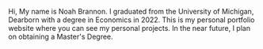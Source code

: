   Hi, My name is Noah Brannon. I graduated from the University of Michigan, Dearborn with a degree in 
    Economics in 2022. This is my personal  portfolio website where you can see my personal projects. In the near future, I plan on obtaining a Master's Degree.

